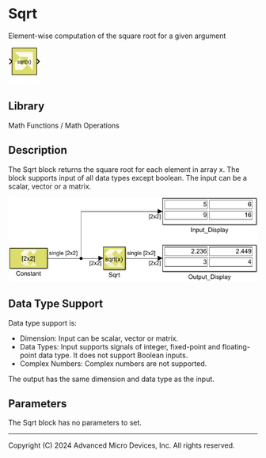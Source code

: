 # Sqrt

Element-wise computation of the square root for a given argument

![](./Images/block.png)

## Library

Math Functions / Math Operations

## Description

The Sqrt block returns the square root for each element in array x. The
block supports input of all data types except boolean. The input can be
a scalar, vector or a matrix.


![](./Images/xdr1532107405805.png)

## Data Type Support

Data type support is:

- Dimension: Input can be scalar, vector or matrix.
- Data Types: Input supports signals of integer, fixed-point and
  floating-point data type. It does not support Boolean inputs.
- Complex Numbers: Complex numbers are not supported.

The output has the same dimension and data type as the input.

## Parameters

The Sqrt block has no parameters to set.

--------------
Copyright (C) 2024 Advanced Micro Devices, Inc.
All rights reserved.
